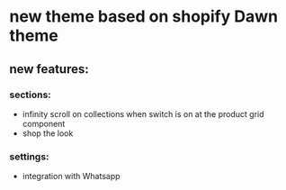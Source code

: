 # new theme based on shopify Dawn theme
## new features:
### sections:
- infinity scroll on collections when switch is on at the product grid component
- shop the look
### settings:
- integration with Whatsapp
